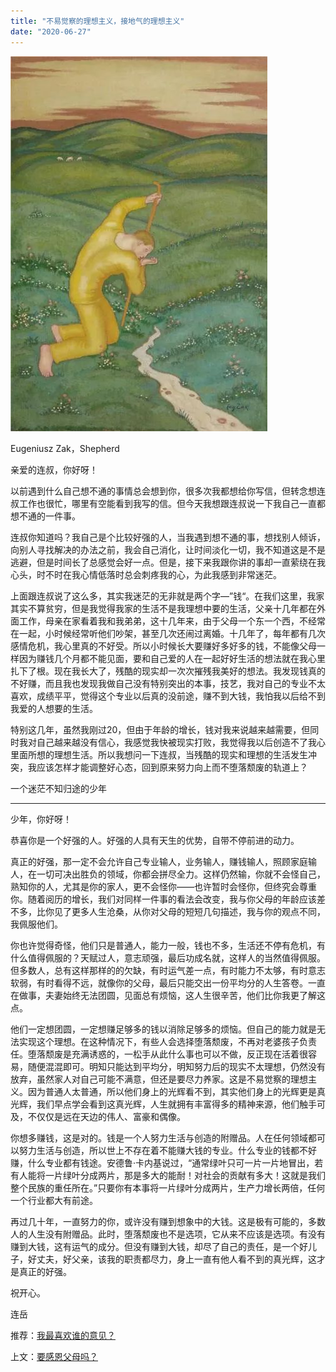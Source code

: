 ```yaml
---
title: "不易觉察的理想主义，接地气的理想主义"
date: "2020-06-27"
---
```


  

![连岳文章](images/连岳文章picture-33.jpg)

Eugeniusz Zak，Shepherd

  

亲爱的连叔，你好呀！  

  

以前遇到什么自己想不通的事情总会想到你，很多次我都想给你写信，但转念想连叔工作也很忙，哪里有空能看到我写的信。但今天我想跟连叔说一下我自己一直都想不通的一件事。

  

连叔你知道吗？我自己是个比较好强的人，当我遇到想不通的事，想找别人倾诉，向别人寻找解决的办法之前，我会自己消化，让时间淡化一切，我不知道这是不是逃避，但是时间长了总感觉会好一点。但是，接下来我跟你讲的事却一直萦绕在我心头，时不时在我心情低落时总会刺疼我的心，为此我感到非常迷茫。

  

上面跟连叔说了这么多，其实我迷茫的无非就是两个字—”钱“。在我们这里，我家其实不算贫穷，但是我觉得我家的生活不是我理想中要的生活，父亲十几年都在外面工作，母亲在家看着我和我弟弟，这十几年来，由于父母一个东一个西，不经常在一起，小时候经常听他们吵架，甚至几次还闹过离婚。十几年了，每年都有几次感情危机，我心里真的不好受。所以小时候长大要赚好多好多的钱，不能像父母一样因为赚钱几个月都不能见面，要和自己爱的人在一起好好生活的想法就在我心里扎下了根。现在我长大了，残酷的现实却一次次摧残我美好的想法。我发现钱真的不好赚，而且我也发现我做自己没有特别突出的本事，技艺，我对自己的专业不太喜欢，成绩平平，觉得这个专业以后真的没前途，赚不到大钱，我怕我以后给不到我爱的人想要的生活。

  

特别这几年，虽然我刚过20，但由于年龄的增长，钱对我来说越来越需要，但同时我对自己越来越没有信心，我感觉我快被现实打败，我觉得我以后创造不了我心里面所想的理想生活。所以我想问一下连叔，当残酷的现实和理想的生活发生冲突，我应该怎样才能调整好心态，回到原来努力向上而不堕落颓废的轨道上？ 

  

一个迷茫不知归途的少年

  

* * *

  

少年，你好呀！

  

恭喜你是一个好强的人。好强的人具有天生的优势，自带不停前进的动力。

  

真正的好强，那一定不会允许自己专业输人，业务输人，赚钱输人，照顾家庭输人，在一切可决出胜负的领域，你都会拼尽全力。这样仍然输，你就不会怪自己，熟知你的人，尤其是你的家人，更不会怪你——也许暂时会怪你，但终究会尊重你。随着阅历的增长，我们对同样一件事的看法会改变，我与你父母的年龄应该差不多，比你见了更多人生沧桑，从你对父母的短短几句描述，我与你的观点不同，我佩服他们。

  

你也许觉得奇怪，他们只是普通人，能力一般，钱也不多，生活还不停有危机，有什么值得佩服的？天赋过人，意志顽强，最后功成名就，这样人的当然值得佩服。但多数人，总有这样那样的的欠缺，有时运气差一点，有时能力不太够，有时意志软弱，有时看得不远，就像你的父母，最后只能交出一份平均分的人生答卷。一直在做事，夫妻始终无法团圆，见面总有烦恼，这人生很辛苦，他们比你我更了解这点。

  

他们一定想团圆，一定想赚足够多的钱以消除足够多的烦恼。但自己的能力就是无法实现这个理想。在这种情况下，有些人会选择堕落颓废，不再对老婆孩子负责任。堕落颓废是充满诱惑的，一松手从此什么事也可以不做，反正现在活着很容易，随便混混即可。明知只能达到平均分，明知努力后的现实不太理想，仍然没有放弃，虽然家人对自己可能不满意，但还是要尽力养家。这是不易觉察的理想主义。因为普通人太普通，所以他们身上的光辉看不到，其实他们身上的光辉更是真光辉，我们早点学会看到这真光辉，人生就拥有丰富得多的精神来源，他们触手可及，不仅仅是远在天边的伟人、富豪和偶像。

  

你想多赚钱，这是对的。钱是一个人努力生活与创造的附赠品。人在任何领域都可以努力生活与创造，所以世上不存在着不能赚大钱的专业。什么专业的钱都不好赚，什么专业都有钱途。安德鲁·卡内基说过，“通常绿叶只可一片一片地冒出，若有人能将一片绿叶分成两片，那是多大的能耐！对社会的贡献有多大！这就是我们整个民族的重任所在。”只要你有本事将一片绿叶分成两片，生产力增长两倍，任何一个行业都大有前途。

  

再过几十年，一直努力的你，或许没有赚到想象中的大钱。这是极有可能的，多数人的人生没有附赠品。此时，堕落颓废也不是选项，它从来不应该是选项。有没有赚到大钱，这有运气的成分。但没有赚到大钱，却尽了自己的责任，是一个好儿子，好丈夫，好父亲，该我的职责都尽力，身上一直有他人看不到的真光辉，这才是真正的好强。  

  

祝开心。

  

连岳

  

推荐：[我最喜欢谁的意见？](http://mp.weixin.qq.com/s?__biz=MjM5NDU0Mjk2MQ==&mid=2651638068&idx=1&sn=ea0d37e928a0300ef85d0ca1cc70ca18&chksm=bd7e4d2a8a09c43c09ebce22e5694eb2acb7b065ca7ef6b076f7ad79af5380d0e5617de39690&scene=21#wechat_redirect)

上文：[要感恩父母吗？](http://mp.weixin.qq.com/s?__biz=MjM5NDU0Mjk2MQ==&mid=2651642904&idx=1&sn=9967149b8d2e3eed343b260a13f68afd&chksm=bd7e58068a09d1104d598392cea214af096843ed51dfb4474c6fcc726c827dc6bbc752a39c00&scene=21#wechat_redirect)
